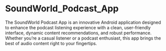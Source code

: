 # SoundWorld_Podcast_App
The SoundWorld Podcast App is an innovative Android application designed to enhance the podcast listening experience with a clean, user-friendly interface, dynamic content recommendations, and robust performance. Whether you’re a casual listener or a podcast enthusiast, this app brings the best of audio content right to your fingertips.
